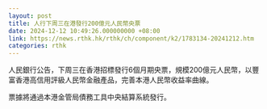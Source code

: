 ```yaml
---
layout: post
title: 人行下周三在港發行200億元人民幣央票
date: 2024-12-12 10:49:26.000000000 +08:00
link: https://news.rthk.hk/rthk/ch/component/k2/1783134-20241212.htm
categories: rthk
---
```


人民銀行公告，下周三在香港招標發行6個月期央票，規模200億元人民幣，以豐富香港高信用評級人民幣金融產品，完善本港人民幣收益率曲線。

票據將通過本港金管局債務工具中央結算系統發行。
